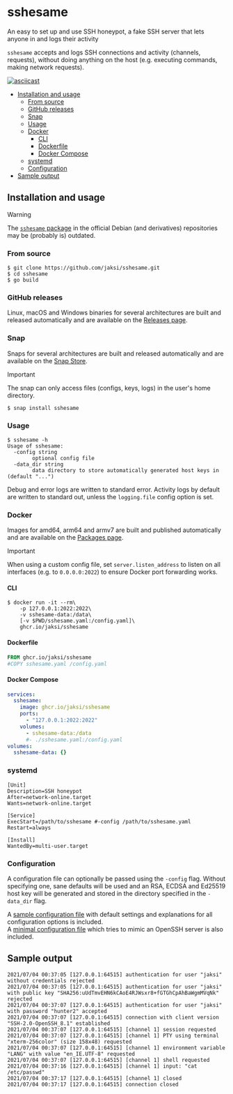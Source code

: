 # sshesame

An easy to set up and use SSH honeypot, a fake SSH server that lets anyone in and logs their activity

`sshesame` accepts and logs SSH connections and activity (channels, requests), without doing anything on the host (e.g. executing commands, making network requests).

[![asciicast](https://asciinema.org/a/VSqzZi1oPA0FhQDyqht22iA6k.svg)](https://asciinema.org/a/VSqzZi1oPA0FhQDyqht22iA6k)

- [Installation and usage](#installation-and-usage)
  - [From source](#from-source)
  - [GitHub releases](#github-releases)
  - [Snap](#snap)
  - [Usage](#usage)
  - [Docker](#docker)
    - [CLI](#cli)
    - [Dockerfile](#dockerfile)
    - [Docker Compose](#docker-compose)
  - [systemd](#systemd)
  - [Configuration](#configuration)
- [Sample output](#sample-output)

## Installation and usage
> [!WARNING]
> The [`sshesame` package](https://packages.debian.org/stable/sshesame) in the official Debian (and derivatives) repositories may be (probably is) outdated.

### From source

```
$ git clone https://github.com/jaksi/sshesame.git
$ cd sshesame
$ go build
```

### GitHub releases

Linux, macOS and Windows binaries for several architectures are built and released automatically and are available on the [Releases page](https://github.com/jaksi/sshesame/releases).

### Snap

Snaps for several architectures are built and released automatically and are available on the [Snap Store](https://snapcraft.io/sshesame).

> [!IMPORTANT]
> The snap can only access files (configs, keys, logs) in the user's home directory.

```
$ snap install sshesame
```

### Usage

```
$ sshesame -h
Usage of sshesame:
  -config string
    	optional config file
  -data_dir string
    	data directory to store automatically generated host keys in (default "...")
```

Debug and error logs are written to standard error. Activity logs by default are written to standard out, unless the `logging.file` config option is set.

### Docker

Images for amd64, arm64 and armv7 are built and published automatically and are available on the [Packages page](https://github.com/jaksi/sshesame/pkgs/container/sshesame).

> [!IMPORTANT]
> When using a custom config file, set `server.listen_address` to listen on all interfaces (e.g. to `0.0.0.0:2022`) to ensure Docker port forwarding works.

#### CLI

```
$ docker run -it --rm\
    -p 127.0.0.1:2022:2022\
    -v sshesame-data:/data\
    [-v $PWD/sshesame.yaml:/config.yaml]\
    ghcr.io/jaksi/sshesame
```

#### Dockerfile

```dockerfile
FROM ghcr.io/jaksi/sshesame
#COPY sshesame.yaml /config.yaml
```

#### Docker Compose

```yaml
services:
  sshesame:
    image: ghcr.io/jaksi/sshesame
    ports:
      - "127.0.0.1:2022:2022"
    volumes:
      - sshesame-data:/data
      #- ./sshesame.yaml:/config.yaml
volumes:
  sshesame-data: {}
```

### systemd

```desktop
[Unit]
Description=SSH honeypot
After=network-online.target
Wants=network-online.target

[Service]
ExecStart=/path/to/sshesame #-config /path/to/sshesame.yaml
Restart=always

[Install]
WantedBy=multi-user.target
```


### Configuration

A configuration file can optionally be passed using the `-config` flag.
Without specifying one, sane defaults will be used and an RSA, ECDSA and Ed25519 host key will be generated and stored in the directory specified in the `-data_dir` flag.

A [sample configuration file](sshesame.yaml) with default settings and explanations for all configuration options is included.  
A [minimal configuration file](openssh.yaml) which tries to mimic an OpenSSH server is also included.

## Sample output

```
2021/07/04 00:37:05 [127.0.0.1:64515] authentication for user "jaksi" without credentials rejected
2021/07/04 00:37:05 [127.0.0.1:64515] authentication for user "jaksi" with public key "SHA256:uUdTmvEHN6kCAoE4RJWsxr8+fGTGhCpAhBaWgmMVqNk" rejected
2021/07/04 00:37:07 [127.0.0.1:64515] authentication for user "jaksi" with password "hunter2" accepted
2021/07/04 00:37:07 [127.0.0.1:64515] connection with client version "SSH-2.0-OpenSSH_8.1" established
2021/07/04 00:37:07 [127.0.0.1:64515] [channel 1] session requested
2021/07/04 00:37:07 [127.0.0.1:64515] [channel 1] PTY using terminal "xterm-256color" (size 158x48) requested
2021/07/04 00:37:07 [127.0.0.1:64515] [channel 1] environment variable "LANG" with value "en_IE.UTF-8" requested
2021/07/04 00:37:07 [127.0.0.1:64515] [channel 1] shell requested
2021/07/04 00:37:16 [127.0.0.1:64515] [channel 1] input: "cat /etc/passwd"
2021/07/04 00:37:17 [127.0.0.1:64515] [channel 1] closed
2021/07/04 00:37:17 [127.0.0.1:64515] connection closed
```

